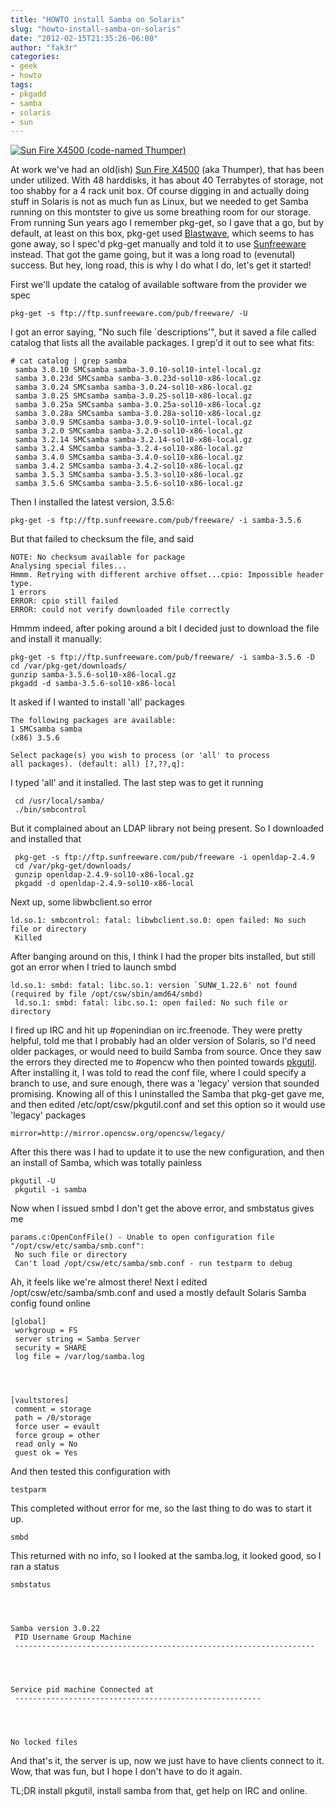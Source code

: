 ```yaml
---
title: "HOWTO install Samba on Solaris"
slug: "howto-install-samba-on-solaris"
date: "2012-02-15T21:35:26-06:00"
author: "fak3r"
categories:
- geek
- howto
tags:
- pkgadd
- samba
- solaris
- sun
---
```


[![Sun Fire X4500 (code-named Thumper)](http://fak3r.com/wp-content/blogs.dir/12/files/k3_j4500-array_1-300x239.jpg)](http://fak3r.com/2012/02/15/howto-install-samba-on-solaris/k3_j4500-array_1/)

At work we've had an old(ish) [Sun Fire X4500](http://en.wikipedia.org/wiki/Sun_Fire_X4500) (aka Thumper), that has been under utilized. With 48 harddisks, it has about 40 Terrabytes of storage, not too shabby for a 4 rack unit box. Of course digging in and actually doing stuff in Solaris is not as much fun as Linux, but we needed to get Samba running on this montster to give us some breathing room for our storage. From running Sun years ago I remember pkg-get, so I gave that a go, but by default, at least on this box, pkg-get used [Blastwave](http://blastwave.network.com/), which seems to has gone away, so I spec'd pkg-get manually and told it to use [Sunfreeware](http://sunfreeware.com) instead. That got the game going, but it was a long road to (evenutal) success. But hey, long road, this is why I do what I do, let's get it started!

<!-- more -->

First we'll update the catalog of available software from the provider we spec

    
    pkg-get -s ftp://ftp.sunfreeware.com/pub/freeware/ -U


I got an error saying, "No such file `descriptions'", but it saved a file called catalog that lists all the available packages. I grep'd it out to see what fits:

    
    # cat catalog | grep samba
     samba 3.0.10 SMCsamba samba-3.0.10-sol10-intel-local.gz
     samba 3.0.23d SMCsamba samba-3.0.23d-sol10-x86-local.gz
     samba 3.0.24 SMCsamba samba-3.0.24-sol10-x86-local.gz
     samba 3.0.25 SMCsamba samba-3.0.25-sol10-x86-local.gz
     samba 3.0.25a SMCsamba samba-3.0.25a-sol10-x86-local.gz
     samba 3.0.28a SMCsamba samba-3.0.28a-sol10-x86-local.gz
     samba 3.0.9 SMCsamba samba-3.0.9-sol10-intel-local.gz
     samba 3.2.0 SMCsamba samba-3.2.0-sol10-x86-local.gz
     samba 3.2.14 SMCsamba samba-3.2.14-sol10-x86-local.gz
     samba 3.2.4 SMCsamba samba-3.2.4-sol10-x86-local.gz
     samba 3.4.0 SMCsamba samba-3.4.0-sol10-x86-local.gz
     samba 3.4.2 SMCsamba samba-3.4.2-sol10-x86-local.gz
     samba 3.5.3 SMCsamba samba-3.5.3-sol10-x86-local.gz
     samba 3.5.6 SMCsamba samba-3.5.6-sol10-x86-local.gz


Then I installed the latest version, 3.5.6:

    
    pkg-get -s ftp://ftp.sunfreeware.com/pub/freeware/ -i samba-3.5.6


But that failed to checksum the file, and said

    
    NOTE: No checksum available for package
    Analysing special files...
    Hmmm. Retrying with different archive offset...cpio: Impossible header type.
    1 errors
    ERROR: cpio still failed
    ERROR: could not verify downloaded file correctly


Hmmm indeed, after poking around a bit I decided just to download the file and install it manually:

    
    pkg-get -s ftp://ftp.sunfreeware.com/pub/freeware/ -i samba-3.5.6 -D
    cd /var/pkg-get/downloads/
    gunzip samba-3.5.6-sol10-x86-local.gz
    pkgadd -d samba-3.5.6-sol10-x86-local


It asked if I wanted to install 'all' packages

    
    The following packages are available:
    1 SMCsamba samba
    (x86) 3.5.6
    
    Select package(s) you wish to process (or 'all' to process
    all packages). (default: all) [?,??,q]:


I typed 'all' and it installed. The last step was to get it running

    
     cd /usr/local/samba/
     ./bin/smbcontrol


But it complained about an LDAP library not being present. So I downloaded and installed that

    
     pkg-get -s ftp://ftp.sunfreeware.com/pub/freeware -i openldap-2.4.9
     cd /var/pkg-get/downloads/
     gunzip openldap-2.4.9-sol10-x86-local.gz
     pkgadd -d openldap-2.4.9-sol10-x86-local


Next up, some libwbclient.so error

    
    ld.so.1: smbcontrol: fatal: libwbclient.so.0: open failed: No such file or directory
     Killed


After banging around on this, I think I had the proper bits installed, but still got an error when I tried to launch smbd

    
    ld.so.1: smbd: fatal: libc.so.1: version `SUNW_1.22.6' not found (required by file /opt/csw/sbin/amd64/smbd)
     ld.so.1: smbd: fatal: libc.so.1: open failed: No such file or directory


I fired up IRC and hit up #openindian on irc.freenode. They were pretty helpful, told me that I probably had an older version of Solaris, so I'd need older packages, or would need to build Samba from source. Once they saw the errors they directed me to #opencw who then pointed towards <a href="http://mirror.opencsw.org/experimental/pkgutil/">pkgutil</a>. After installing it, I was told to read the conf file, where I could specify a branch to use, and sure enough, there was a 'legacy' version that sounded promising. Knowing all of this I uninstalled the Samba that pkg-get gave me, and then edited /etc/opt/csw/pkgutil.conf and set this option so it would use 'legacy' packages

    
    mirror=http://mirror.opencsw.org/opencsw/legacy/


After this there was I had to update it to use the new configuration, and then an install of Samba, which was totally painless

    
    pkgutil -U
     pkgutil -i samba


Now when I issued smbd I don't get the above error, and smbstatus gives me

    
    params.c:OpenConfFile() - Unable to open configuration file "/opt/csw/etc/samba/smb.conf":
     No such file or directory
     Can't load /opt/csw/etc/samba/smb.conf - run testparm to debug


Ah, it feels like we're almost there! Next I edited /opt/csw/etc/samba/smb.conf and used a mostly default Solaris Samba config found online

    
    [global]
     workgroup = FS
     server string = Samba Server
     security = SHARE
     log file = /var/log/samba.log



    
    [vaultstores]
     comment = storage
     path = /0/storage
     force user = evault
     force group = other
     read only = No
     guest ok = Yes


And then tested this configuration with

    
    testparm


This completed without error for me, so the last thing to do was to start it up.

    
    smbd


This returned with no info, so I looked at the samba.log, it looked good, so I ran a status

    
    smbstatus



    
    Samba version 3.0.22
     PID Username Group Machine
     -------------------------------------------------------------------



    
    Service pid machine Connected at
     -------------------------------------------------------



    
    No locked files


And that's it, the server is up, now we just have to have clients connect to it. Wow, that was fun, but I hope I don't have to do it again.

TL;DR install pkgutil, install samba from that, get help on IRC and online.

